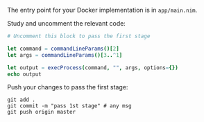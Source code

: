 The entry point for your Docker implementation is in `app/main.nim`.

Study and uncomment the relevant code: 

```nim
# Uncomment this block to pass the first stage

let command = commandLineParams()[2]
let args = commandLineParams()[3..^1]

let output = execProcess(command, "", args, options={})
echo output
```

Push your changes to pass the first stage:

```
git add .
git commit -m "pass 1st stage" # any msg
git push origin master
```
